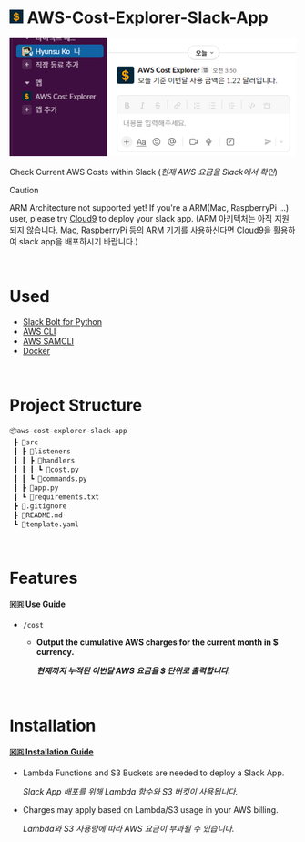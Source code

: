 # <img src="docs/assets/logo.png" alt="logo" width="24" height="auto"> AWS-Cost-Explorer-Slack-App

<img src="docs/assets/thumb.png" alt="thumb" width="540" height="auto">

Check Current AWS Costs within Slack (*현재 AWS 요금을 Slack에서 확인*)

> [!CAUTION]
> ARM Architecture not supported yet! If you're a ARM(Mac, RaspberryPi ...) user, please try [Cloud9](https://us-east-1.console.aws.amazon.com/cloud9control/home) to deploy your slack app. (ARM 아키텍처는 아직 지원되지 않습니다. Mac, RaspberryPi 등의 ARM 기기를 사용하신다면 [Cloud9](https://us-east-1.console.aws.amazon.com/cloud9control/home)을 활용하여 slack app을 배포하시기 바랍니다.)

<br/>

# Used
- [Slack Bolt for Python](https://github.com/slackapi/bolt-python)
- [AWS CLI](https://aws.amazon.com/ko/cli/)
- [AWS SAMCLI](https://docs.aws.amazon.com/ko_kr/serverless-application-model/latest/developerguide/install-sam-cli.html#install-sam-cli-instructions)
- [Docker](https://docs.docker.com/engine/install/)

<br/>

# Project Structure
```
📦aws-cost-explorer-slack-app
 ┣ 📂src
 ┃ ┣ 📂listeners
 ┃ ┃ ┣ 📂handlers
 ┃ ┃ ┃ ┗ 📜cost.py
 ┃ ┃ ┗ 📜commands.py
 ┃ ┣ 📜app.py
 ┃ ┗ 📜requirements.txt
 ┣ 📜.gitignore
 ┣ 📜README.md
 ┗ 📜template.yaml
```

<br/>

# Features
#### [🇰🇷 Use Guide](https://hyunsuko.notion.site/AWS-Cost-Explorer-Slack-App-78232e6f536e40dd81acbc2c3329ea08?pvs=4)

- `/cost`
    - **Output the cumulative AWS charges for the current month in $ currency.**
    
      ***현재까지 누적된 이번달 AWS 요금을 $ 단위로 출력합니다.***

<br/>

# Installation
#### [🇰🇷 Installation Guide](https://hyunsuko.notion.site/AWS-Cost-Explorer-Slack-App-78232e6f536e40dd81acbc2c3329ea08?pvs=4)

- Lambda Functions and S3 Buckets are needed to deploy a Slack App.
  
  *Slack App 배포를 위해 Lambda 함수와 S3 버킷이 사용됩니다.*

- Charges may apply based on Lambda/S3 usage in your AWS billing.
  
  *Lambda와 S3 사용량에 따라 AWS 요금이 부과될 수 있습니다.*